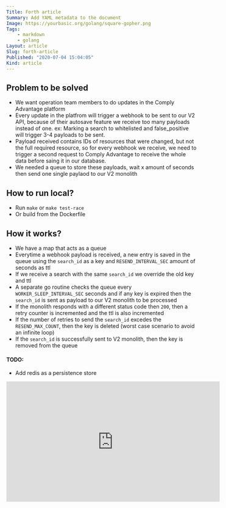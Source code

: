 ```yaml
---
Title: Forth article
Summary: Add YAML metadata to the document
Image: https://yourbasic.org/golang/square-gopher.png
Tags:
    - markdown
    - golang
Layout: article
Slug: forth-article
Published: "2020-07-04 15:04:05"
Kind: article
---
```

## Problem to be solved

- We want operation team members to do updates in the Comply Advantage platform
- Every update in the platfrom will trigger a webhook to be sent to our V2 API, because of their autosave feature we receive too many payloads instead of one. ex: Marking a search to whitelisted and false_positive will trigger 3-4 payloads to be sent.
- Payload received contains IDs of resources that were changed, but not the full required resource, so for every webhook we receive, we need to trigger a second request to Comply Advantage to receive the whole data before saing it in our database.
- We needed a queue to store these payloads, wait x amount of seconds then send one single paylaod to our V2 monolith

## How to run local?

- Run `make` or `make test-race`
- Or build from the Dockerfile

## How it works?

- We have a map that acts as a queue
- Everytime a webhook payload is received, a new entry is saved in the queue using the `search_id` as a key and `RESEND_INTERVAL_SEC` amount of seconds as ttl
- If we receive a search with the same `search_id` we override the old key and ttl
- A separate go routine checks the queue every `WORKER_SLEEP_INTERVAL_SEC` seconds and if any key is expired then the `search_id` is sent as payload to our V2 monolith to be processed
- If the monolith responds with a different status code then `200`, then a retry counter is incremented and the ttl is also incremented
- If the number of retries to send the `search_id` excedes the `RESEND_MAX_COUNT`, then the key is deleted (worst case scenario to avoid an infinite loop)
- If the `search_id` is successfully sent to V2 monolith, then the key is removed from the queue

#### TODO:
- Add redis as a persistence store

<div class="video-container">
<iframe width="560" height="315" src="https://www.youtube.com/embed/tDa4LBOqWGU" frameborder="0" allow="accelerometer; autoplay; encrypted-media; gyroscope; picture-in-picture" allowfullscreen></iframe>
</div>